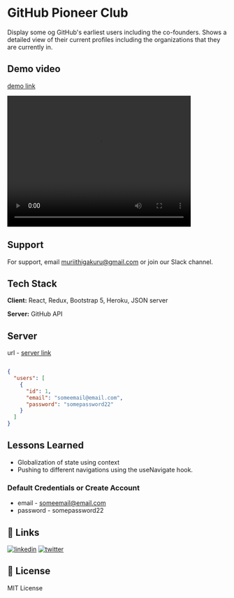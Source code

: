 
# GitHub Pioneer Club

Display some og GitHub's earliest users including the co-founders. Shows a detailed view of their current profiles including the organizations that they are currently in.


## Demo video
[demo link](https://drive.google.com/file/d/1slNGwrLAROllRtEb0XBpdFaUUpoAnV3X/view)


<video width="420" height="300" controls>
  <source src="githubpioneer.webm" type="video/webm">
  <source src="githubpioneer.webm" type="video/ogg">
Your browser does not support the video tag.
</video>


## Support

For support, email muriithigakuru@gmail.com or join our Slack channel.



## Tech Stack

**Client:** React, Redux, Bootstrap 5, Heroku, JSON server

**Server:** GitHub API

## Server
url - [server link](https://github-pioneer-json-server.herokuapp.com/users/)

```json

{
  "users": [
    {
      "id": 1,
      "email": "someemail@email.com",
      "password": "somepassword22"
    }
  ]
}

```

## Lessons Learned

- Globalization of state using context
- Pushing to different navigations using the useNavigate hook.

### Default Credentials or Create Account
- email - someemail@email.com
- password - somepassword22




## 🔗 Links
[![linkedin](https://img.shields.io/badge/linkedin-0A66C2?style=for-the-badge&logo=linkedin&logoColor=white)](https://www.linkedin.com/in/muriithigakuru)
[![twitter](https://img.shields.io/badge/twitter-1DA1F2?style=for-the-badge&logo=twitter&logoColor=white)](https://twitter.com/muriithi_gakuru)


## 🚀 License
MIT License

